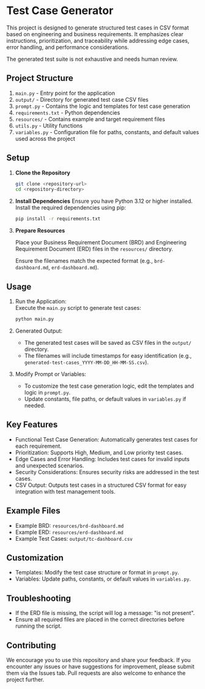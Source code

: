 # Test Case Generator

This project is designed to generate structured test cases in CSV format based on engineering and business requirements. It emphasizes clear instructions, prioritization, and traceability while addressing edge cases, error handling, and performance considerations.

The generated test suite is not exhaustive and needs human review.

## Project Structure

1. `main.py` - Entry point for the application 
2. `output/` - Directory for generated test case CSV files 
3. `prompt.py` - Contains the logic and templates for test case generation 
4. `requirements.txt` - Python dependencies 
5. `resources/` - Contains example and target requirement files 
6. `utils.py` - Utility functions 
7. `variables.py` - Configuration file for paths, constants, and default values used across the project

## Setup

1. **Clone the Repository**
    ```sh
    git clone <repository-url>
    cd <repository-directory>
    ```
    
2. **Install Dependencies**
    Ensure you have Python 3.12 or higher installed. Install the required dependencies using pip:
    ```sh
    pip install -r requirements.txt
    ```

3. **Prepare Resources**

     Place your Business Requirement Document (BRD) and Engineering Requirement Document (ERD) files in the `resources/` directory.

     Ensure the filenames match the expected format (e.g., `brd-dashboard.md`, `erd-dashboard.md`).

## Usage

1. Run the Application: <br>
     Execute the `main.py` script to generate test cases:
     ```sh
     python main.py
     ```

2. Generated Output: <br>
     - The generated test cases will be saved as CSV files in the `output/` directory.
     - The filenames will include timestamps for easy identification (e.g., `generated-test-cases_YYYY-MM-DD_HH-MM-SS.csv`).
     
3. Modify Prompt or Variables: <br>
     - To customize the test case generation logic, edit the templates and logic in `prompt.py`.
     - Update constants, file paths, or default values in `variables.py` if needed.

## Key Features
- Functional Test Case Generation: Automatically generates test cases for each requirement.
- Prioritization: Supports High, Medium, and Low priority test cases.
- Edge Cases and Error Handling: Includes test cases for invalid inputs and unexpected scenarios.
- Security Considerations: Ensures security risks are addressed in the test cases.
- CSV Output: Outputs test cases in a structured CSV format for easy integration with test management tools.

## Example Files
- Example BRD: `resources/brd-dashboard.md`
- Example ERD: `resources/erd-dashboard.md`
- Example Test Cases: `output/tc-dashboard.csv`

## Customization
- Templates: Modify the test case structure or format in `prompt.py`.
- Variables: Update paths, constants, or default values in `variables.py`.

## Troubleshooting
- If the ERD file is missing, the script will log a message: "is not present".
- Ensure all required files are placed in the correct directories before running the script.

## Contributing
We encourage you to use this repository and share your feedback. If you encounter any issues or have suggestions for improvement, please submit them via the Issues tab. Pull requests are also welcome to enhance the project further.
